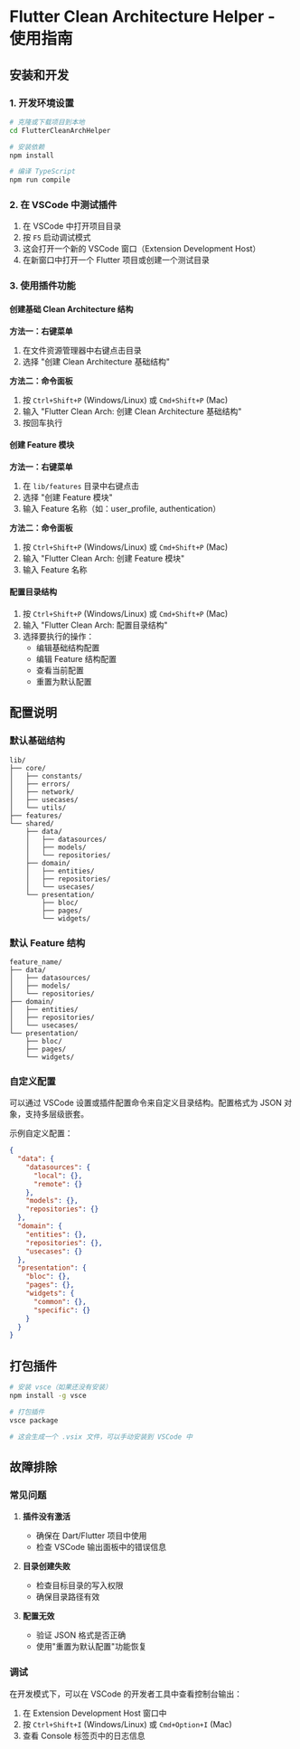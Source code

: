 # Flutter Clean Architecture Helper - 使用指南

## 安装和开发

### 1. 开发环境设置

```bash
# 克隆或下载项目到本地
cd FlutterCleanArchHelper

# 安装依赖
npm install

# 编译 TypeScript
npm run compile
```

### 2. 在 VSCode 中测试插件

1. 在 VSCode 中打开项目目录
2. 按 `F5` 启动调试模式
3. 这会打开一个新的 VSCode 窗口（Extension Development Host）
4. 在新窗口中打开一个 Flutter 项目或创建一个测试目录

### 3. 使用插件功能

#### 创建基础 Clean Architecture 结构

**方法一：右键菜单**
1. 在文件资源管理器中右键点击目录
2. 选择 "创建 Clean Architecture 基础结构"

**方法二：命令面板**
1. 按 `Ctrl+Shift+P` (Windows/Linux) 或 `Cmd+Shift+P` (Mac)
2. 输入 "Flutter Clean Arch: 创建 Clean Architecture 基础结构"
3. 按回车执行

#### 创建 Feature 模块

**方法一：右键菜单**
1. 在 `lib/features` 目录中右键点击
2. 选择 "创建 Feature 模块"
3. 输入 Feature 名称（如：user_profile, authentication）

**方法二：命令面板**
1. 按 `Ctrl+Shift+P` (Windows/Linux) 或 `Cmd+Shift+P` (Mac)
2. 输入 "Flutter Clean Arch: 创建 Feature 模块"
3. 输入 Feature 名称

#### 配置目录结构

1. 按 `Ctrl+Shift+P` (Windows/Linux) 或 `Cmd+Shift+P` (Mac)
2. 输入 "Flutter Clean Arch: 配置目录结构"
3. 选择要执行的操作：
   - 编辑基础结构配置
   - 编辑 Feature 结构配置
   - 查看当前配置
   - 重置为默认配置

## 配置说明

### 默认基础结构

```
lib/
├── core/
│   ├── constants/
│   ├── errors/
│   ├── network/
│   ├── usecases/
│   └── utils/
├── features/
└── shared/
    ├── data/
    │   ├── datasources/
    │   ├── models/
    │   └── repositories/
    ├── domain/
    │   ├── entities/
    │   ├── repositories/
    │   └── usecases/
    └── presentation/
        ├── bloc/
        ├── pages/
        └── widgets/
```

### 默认 Feature 结构

```
feature_name/
├── data/
│   ├── datasources/
│   ├── models/
│   └── repositories/
├── domain/
│   ├── entities/
│   ├── repositories/
│   └── usecases/
└── presentation/
    ├── bloc/
    ├── pages/
    └── widgets/
```

### 自定义配置

可以通过 VSCode 设置或插件配置命令来自定义目录结构。配置格式为 JSON 对象，支持多层级嵌套。

示例自定义配置：
```json
{
  "data": {
    "datasources": {
      "local": {},
      "remote": {}
    },
    "models": {},
    "repositories": {}
  },
  "domain": {
    "entities": {},
    "repositories": {},
    "usecases": {}
  },
  "presentation": {
    "bloc": {},
    "pages": {},
    "widgets": {
      "common": {},
      "specific": {}
    }
  }
}
```

## 打包插件

```bash
# 安装 vsce（如果还没有安装）
npm install -g vsce

# 打包插件
vsce package

# 这会生成一个 .vsix 文件，可以手动安装到 VSCode 中
```

## 故障排除

### 常见问题

1. **插件没有激活**
   - 确保在 Dart/Flutter 项目中使用
   - 检查 VSCode 输出面板中的错误信息

2. **目录创建失败**
   - 检查目标目录的写入权限
   - 确保目录路径有效

3. **配置无效**
   - 验证 JSON 格式是否正确
   - 使用"重置为默认配置"功能恢复

### 调试

在开发模式下，可以在 VSCode 的开发者工具中查看控制台输出：
1. 在 Extension Development Host 窗口中
2. 按 `Ctrl+Shift+I` (Windows/Linux) 或 `Cmd+Option+I` (Mac)
3. 查看 Console 标签页中的日志信息

